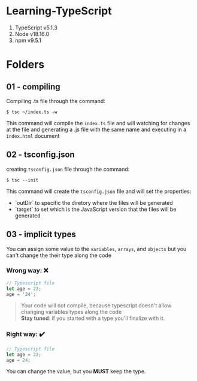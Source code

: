 # Learning-TypeScript

<ol>
  <li>TypeScript v5.1.3</li>
  <li>Node v18.16.0</li>
  <li>npm v9.5.1</li>
</ol>

# Folders

## 01 - compiling

Compiling .ts file through the command:

```shell
$ tsc ~/index.ts -w
```

This command will compile the `index.ts` file and will watching for changes at the file and generating a .js file with the same name and executing in a `index.html` document

## 02 - tsconfig.json

creating `tsconfig.json` file through the command:

```shell
$ tsc --init
```

This command will create the `tsconfig.json` file and will set the properties:

<ul>
	<li>`outDir` to specific the diretory where the files will be generated</li>
	<li>`target` to set which is the JavaScript version that the files will be generated</li>
</ul>

## 03 - implicit types

You can assign some value to the `variables`, `arrays`, and `objects` but you can't change the their type along the code

### Wrong way: :x:
```typescript
// Typescript file
let age = 23;
age = '24';
```
> Your code will not compile, because typescript doesn't allow changing variables types along the code
> <br>**Stay tuned**: if you started with a type you'll finalize with it.

### Right way: ✔️
```typescript
// Typescript file
let age = 23;
age = 24;
```
You can change the value, but you **MUST** keep the type.
